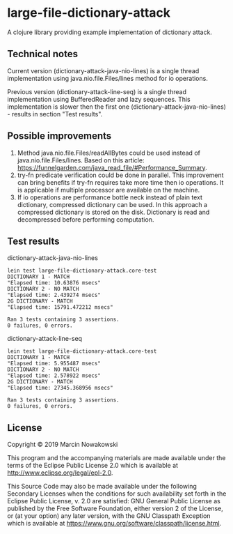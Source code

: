 # large-file-dictionary-attack

A clojure library providing example implementation of dictionary attack.

## Technical notes

Current version (dictionary-attack-java-nio-lines) is a single thread implementation using java.nio.file.Files/lines method for io operations.

Previous version (dictionary-attack-line-seq) is a single thread implementation using BufferedReader and lazy sequences. This implementation is slower then the first one (dictionary-attack-java-nio-lines) - results in section "Test results".

## Possible improvements

1. Method java.nio.file.Files/readAllBytes could be used instead of java.nio.file.Files/lines. Based on this article: https://funnelgarden.com/java_read_file/#Performance_Summary.
1. try-fn predicate verification could be done in parallel. This improvement can bring benefits if try-fn requires take more time then io operations. It is applicable if multiple processor are available on the machine.
1. If io operations are performance bottle neck instead of plain text dictionary, compressed dictionary can be used. In this approach a compressed dictionary is stored on the disk. Dictionary is read and decompressed before performing computation.

## Test results

dictionary-attack-java-nio-lines
```
lein test large-file-dictionary-attack.core-test
DICTIONARY 1 - MATCH
"Elapsed time: 10.63876 msecs"
DICTIONARY 2 - NO MATCH
"Elapsed time: 2.439274 msecs"
2G DICTIONARY - MATCH
"Elapsed time: 15791.472212 msecs"

Ran 3 tests containing 3 assertions.
0 failures, 0 errors.
```

dictionary-attack-line-seq
```
lein test large-file-dictionary-attack.core-test
DICTIONARY 1 - MATCH
"Elapsed time: 5.955487 msecs"
DICTIONARY 2 - NO MATCH
"Elapsed time: 2.578922 msecs"
2G DICTIONARY - MATCH
"Elapsed time: 27345.368956 msecs"

Ran 3 tests containing 3 assertions.
0 failures, 0 errors.
```

## License

Copyright © 2019 Marcin Nowakowski

This program and the accompanying materials are made available under the
terms of the Eclipse Public License 2.0 which is available at
http://www.eclipse.org/legal/epl-2.0.

This Source Code may also be made available under the following Secondary
Licenses when the conditions for such availability set forth in the Eclipse
Public License, v. 2.0 are satisfied: GNU General Public License as published by
the Free Software Foundation, either version 2 of the License, or (at your
option) any later version, with the GNU Classpath Exception which is available
at https://www.gnu.org/software/classpath/license.html.
